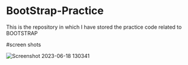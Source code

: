 # BootStrap-Practice
This is the repository in which I have stored the practice code  related to  BOOTSTRAP

#screen shots 

![Screenshot 2023-06-18 130341](https://github.com/varad177/BootStrap_Practice/assets/120305094/f70314cc-6c59-45a9-ba05-ef2c87fcee88)
